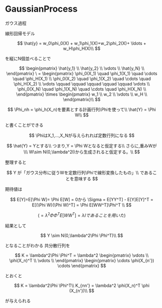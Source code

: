 # GaussianProcess

ガウス過程

線形回帰モデル

$$
\hat{y} = w_0\phi_0(X) + w_1\phi_1(X)+w_2\phi_2(X)+ \ldots + w_H\phi_H(X)\\
$$

を縦にN個並べることで

$$
\begin{pmatrix}
\hat{y_1} \\
\hat{y_2} \\
\vdots \\
\hat{y_N} \\ 
\end{pmatrix}
\ = 
\begin{pmatrix}
\phi_0(X_1) \quad  \phi_1(X_1) \quad  \cdots \quad \phi_H(X_1) \\
\phi_0(X_2) \quad  \phi_1(X_2) \quad  \cdots \quad \phi_H(X_2) \\
\vdots       \qquad  \qquad \qquad  \qquad   \qquad  \vdots \\
\phi_0(X_N) \quad  \phi_1(X_N) \quad  \cdots \quad \phi_H(X_N) \\
\end{pmatrix}
\times
\begin{pmatrix}
w_1 \\
w_2 \\
\vdots \\
w_H \\ 
\end{pmatrix}\\
$$

$$
  \Phi_nh = \phi_h(X_n)を要素とする計画行列\Phiを使って\\
  \hat{Y} = \Phi W\\
$$

と書くことができる

$$
  \PhiはX_1,...,X_Nが与えられれば定数行列になる
$$

$$
  \hat{Y} = Yとする\\
  つまり,Y = \Phi Wとなると仮定する\\
  さらに,重みWが\\\
  W\sim N(0,\lambda^2I)から生成されると仮定する。\\
$$

整理すると

$$
  Y が「ガウス分布に従うWを定数行列\Phiで線形変換したもの」\\
  であることを意味する
$$

期待値は

$$
  E[Y]=E[\Phi W]= \Phi E[W] = 0から
  \Sigma  = E[YY^T] - E[Y]E[Y]^T = E[(\Phi W)(\Phi W)^T] = \Phi E[WW^T]\Phi^T \\
$$

$$  
  (= λ^2\Phi \Phi ^T
  E[WW^T] = λIであることを用いた)
$$

結果として

$$
  Y \sim N(0,\lambda^2\Phi \Phi^T)\\
$$

となることがわかる
共分散行列を

$$
K = \lambda^2\Phi \Phi^T  = \lambda^2
\begin{pmatrix}
\vdots \\
\phi(X_n)^T \\ 
\vdots \\
\end{pmatrix}
\begin{pmatrix}
\cdots \phi(X_{n'}) \cdots
\end{pmatrix}
$$

とおくと

$$
  K = \lambda^2\Phi \Phi^T\\
  K_{nn'} = \lambda^2 \phi(X_n)^T \phi (X_{n'})\\
$$

が与えられる








